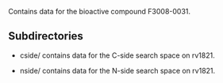 Contains data for the bioactive compound F3008-0031.

## Subdirectories

- cside/ contains data for the C-side search space on rv1821.

- nside/ contains data for the N-side search space on rv1821.

